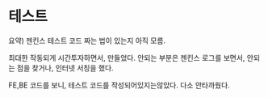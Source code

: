 # 테스트

요약) 젠킨스 테스트 코드 짜는 법이 있는지 아직 모름.



최대한 작동되게 시간투자하면서, 만들었다. 안되는 부분은 젠킨스 로그를 보면서, 안되는 점을 찾거나, 인터넷 서칭을 했다.



 FE,BE 코드를 보니, 테스트 코드를 작성되어있지는않았다. 다소 안타까웠다.